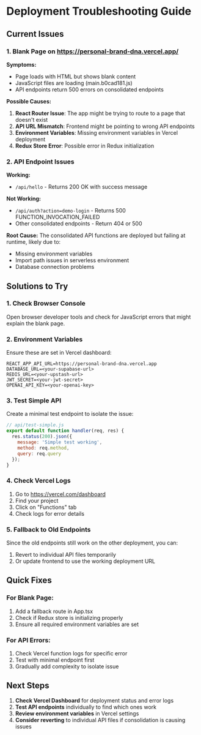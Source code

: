# Deployment Troubleshooting Guide

## Current Issues

### 1. Blank Page on https://personal-brand-dna.vercel.app/

**Symptoms:**
- Page loads with HTML but shows blank content
- JavaScript files are loading (main.b0cad181.js)
- API endpoints return 500 errors on consolidated endpoints

**Possible Causes:**
1. **React Router Issue**: The app might be trying to route to a page that doesn't exist
2. **API URL Mismatch**: Frontend might be pointing to wrong API endpoints
3. **Environment Variables**: Missing environment variables in Vercel deployment
4. **Redux Store Error**: Possible error in Redux initialization

### 2. API Endpoint Issues

**Working:**
- `/api/hello` - Returns 200 OK with success message

**Not Working:**
- `/api/auth?action=demo-login` - Returns 500 FUNCTION_INVOCATION_FAILED
- Other consolidated endpoints - Return 404 or 500

**Root Cause:**
The consolidated API functions are deployed but failing at runtime, likely due to:
- Missing environment variables
- Import path issues in serverless environment
- Database connection problems

## Solutions to Try

### 1. Check Browser Console
Open browser developer tools and check for JavaScript errors that might explain the blank page.

### 2. Environment Variables
Ensure these are set in Vercel dashboard:
```
REACT_APP_API_URL=https://personal-brand-dna.vercel.app
DATABASE_URL=<your-supabase-url>
REDIS_URL=<your-upstash-url>
JWT_SECRET=<your-jwt-secret>
OPENAI_API_KEY=<your-openai-key>
```

### 3. Test Simple API
Create a minimal test endpoint to isolate the issue:

```javascript
// api/test-simple.js
export default function handler(req, res) {
  res.status(200).json({ 
    message: 'Simple test working',
    method: req.method,
    query: req.query
  });
}
```

### 4. Check Vercel Logs
1. Go to https://vercel.com/dashboard
2. Find your project
3. Click on "Functions" tab
4. Check logs for error details

### 5. Fallback to Old Endpoints
Since the old endpoints still work on the other deployment, you can:
1. Revert to individual API files temporarily
2. Or update frontend to use the working deployment URL

## Quick Fixes

### For Blank Page:
1. Add a fallback route in App.tsx
2. Check if Redux store is initializing properly
3. Ensure all required environment variables are set

### For API Errors:
1. Check Vercel function logs for specific error
2. Test with minimal endpoint first
3. Gradually add complexity to isolate issue

## Next Steps

1. **Check Vercel Dashboard** for deployment status and error logs
2. **Test API endpoints** individually to find which ones work
3. **Review environment variables** in Vercel settings
4. **Consider reverting** to individual API files if consolidation is causing issues
